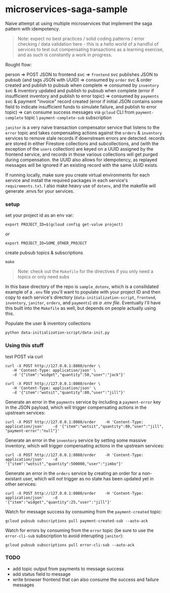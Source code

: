 # microservices-saga-sample
Naive attempt at using multiple microservices that implement the saga pattern with idempotency.

> Note: expect no best practices / solid coding patterns / error checking / data validation here - this is a hello world of a handful of services to test out compensating transactions as a learning exercise, and as such is constantly a work in progress.

Rought flow:

person => POST JSON to frontend svc =>
`frontend` svc publishes JSON to pubsub (and tags JSON with UUID) =>
consumed by `order` svc & order created and publish to pubsub when complete =>
consumed by `inventory` svc & inventory updated and publish to pubsub when complete (error if insufficient inventory and publish to error topic) =>
consumed by `payments` svc & payment "invoice" record created (error if initial JSON contains some field to indicate insufficient funds to simulate failure, and publish to error topic) =>
can consume success messages via `gcloud` CLI from `payment-complete` topic \ `payment-complete-sub` subscription

`janitor` is a very naive transaction compensator service that listens to the `error` topic and takes compensating actions against the `orders` & `inventory` services to remove stale records if downstream errors are detected. records are stored in either Firestore collections and subcollections, and (with the exception of the `users` collection) are keyed on a UUID assigned by the frontend service, and records in those various collections will get purged during compensation. the UUID also allows for idempotency, as replayed messages will be ignored if an existing record with the same UUID exists.

If running locally, make sure you create virtual environments for each service and install the required packages in each service's `requirements.txt`. I also make heavy use of `dotenv`, and the makefile will generate .envs for your services.

### setup

set your project id as an env var:

```
export PROJECT_ID=$(gcloud config get-value project)
```
*or*
```
export PROJECT_ID=SOME_OTHER_PROJECT
````

create pubsub topics & subscriptions
```
make
```
> Note: check out the `Makefile` for the directives if you only need a topics or only need subs

In this base directory of the repo is `sample_dotenv`, which is a consilidated example of a `.env` file you'll want to populate with your project ID and then copy to each service's directory (`data-initialization-script`, `frontend`, `inventory`, `janitor`, `orders`, and `payments`) *as a .env file*. Eventually I'll have this built into the `Makefile` as well, but depends on people actually using this.

Populate the user & inventory collections
```
python data-initialization-script/data-init.py
```

### Using this stuff

test POST via curl
```
curl -X POST http://127.0.0.1:8080/order \
   -H 'Content-Type: application/json' \
   -d '{"item":"widget","quantity":50,"user":"jack"}'
```
```
curl -X POST http://127.0.0.1:8080/order \
   -H 'Content-Type: application/json' \
   -d '{"item":"wotsit","quantity":80,"user":"jill"}'
```

Generate an error in the `payments` service by including a `payment-error` key in the JSON payload, which will trigger compensating actions in the upstream services:
```
curl -X POST http://127.0.0.1:8080/order    -H 'Content-Type: application/json'    -d '{"item":"wotsit","quantity":80,"user":"jill", "payment-error":"null"}'
```

Generate an error in the `inventory` service by setting some massive inventory, which will trigger compensating actions in the upstream services:
```
curl -X POST http://127.0.0.1:8080/order    -H 'Content-Type: application/json'    -d '{"item":"wotsit","quantity":500000,"user":"jimbo"}'
```

Generate an error in the `orders` service by creating an order for a non-existant user, which will *not* trigger as no state has been updated yet in other services:
```
curl -X POST http://127.0.0.1:8080/order    -H 'Content-Type: application/json'    -d '{"item":"widget","quantity":25,"user":"jill"}'
```

Watch for message success by consuming from the `payment-created` topic:
```
gcloud pubsub subscriptions pull payment-created-sub --auto-ack
```

Watch for errors by consuming from the `error` topic (be sure to use the `error-cli-sub` subscription to avoid interupting `janitor`):
```
gcloud pubsub subscriptions pull error-cli-sub --auto-ack
```

### TODO

- add topic output from payments to message success
- add status field to message
- write browser frontend that can also consume the success and failure messages